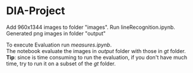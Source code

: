 # DIA-Project
Add 960x1344 images to folder "images". 
Run lineRecognition.ipynb. 
Generated png images in folder "output"

To execute Evaluation run _measures.ipynb_.<br/>The notebook evaluate the images in _output_ folder with those in _gt_ folder.
<br/>**Tip**: since is time consuming to run the evaluation, if you don't have much time, try to run it on a subset of the _gt_ folder. 